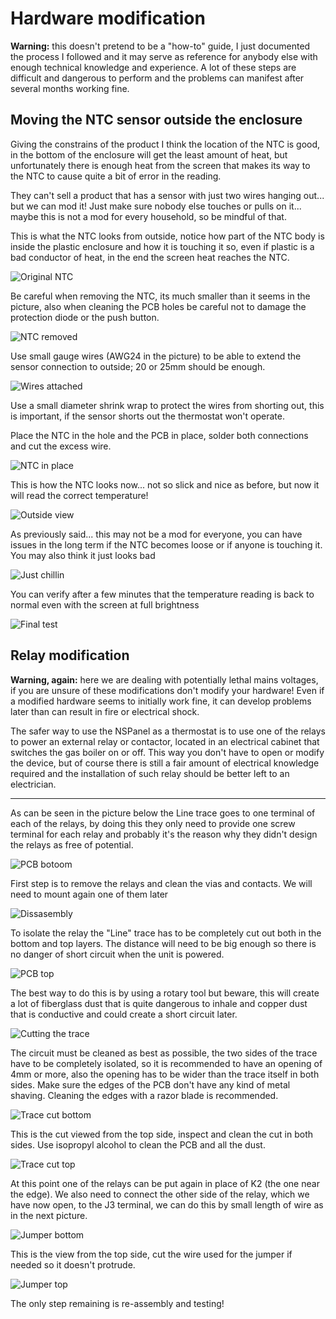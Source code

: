 # Hardware modification

**Warning:** this doesn't pretend to be a "how-to" guide, I just documented the process I followed and it may serve as reference for anybody else with enough technical knowledge and experience. A lot of these steps are difficult and dangerous to perform and the problems can manifest after several months working fine.

## Moving the NTC sensor outside the enclosure

Giving the constrains of the product I think the location of the NTC is good, in the bottom of the enclosure will get the least amount of heat, but unfortunately there is enough heat from the screen that makes its way to the NTC to cause quite a bit of error in the reading.

They can't sell a product that has a sensor with just two wires hanging out... but we can mod it! Just make sure nobody else touches or pulls on it... maybe this is not a mod for every household, so be mindful of that.

This is what the NTC looks from outside, notice how part of the NTC body is inside the plastic enclosure and how it is touching it so, even if plastic is a bad conductor of heat, in the end the screen heat reaches the NTC.

![Original NTC](img/doc/01_original_ntc.jpg)

Be careful when removing the NTC, its much smaller than it seems in the picture, also when cleaning the PCB holes be careful not to damage the protection diode or the push button.

![NTC removed](img/doc/02_ntc_removed.jpg)

Use small gauge wires (AWG24 in the picture) to be able to extend the sensor connection to outside; 20 or 25mm should be enough.

![Wires attached](img/doc/03_wires_attached.jpg)

Use a small diameter shrink wrap to protect the wires from shorting out, this is important, if the sensor shorts out the thermostat won't operate.

Place the NTC in the hole and the PCB in place, solder both connections and cut the excess wire.

![NTC in place](img/doc/04_ntc_in_place.jpg)

This is how the NTC looks now... not so slick and nice as before, but now it will read the correct temperature!

![Outside view](img/doc/05_outside_view.jpg)

As previously said... this may not be a mod for everyone, you can have issues in the long term if the NTC becomes loose or if anyone is touching it. You may also think it just looks bad

![Just chillin](img/doc/06_just_chillin.jpg)

You can verify after a few minutes that the temperature reading is back to normal even with the screen at full brightness

![Final test](img/doc/07_final_test.jpg)


## Relay modification

**Warning, again:** here we are dealing with potentially lethal mains voltages, if you are unsure of these modifications don't modify your hardware! Even if a modified hardware seems to initially work fine, it can develop problems later than can result in fire or electrical shock.

The safer way to use the NSPanel as a thermostat is to use one of the relays to power an external relay or contactor, located in an electrical cabinet that switches the gas boiler on or off. This way you don't have to open or modify the device, but of course there is still a fair amount of electrical knowledge required and the installation of such relay should be better left to an electrician.

---

As can be seen in the picture below the Line trace goes to one terminal of each of the relays, by doing this they only need to provide one screw terminal for each relay and probably it's the reason why they didn't design the relays as free of potential.

![PCB botoom](img/doc/10B_pcb_bottom_labeled.jpg)

First step is to remove the relays and clean the vias and contacts. We will need to mount again one of them later

![Dissasembly](img/doc/11_dissasembly.jpg)

To isolate the relay the "Line" trace has to be completely cut out both in the bottom and top layers. The distance will need to be big enough so there is no danger of short circuit when the unit is powered.

![PCB top](img/doc/12B_pcb_top_labeled.jpg)

The best way to do this is by using a rotary tool but beware, this will create a lot of fiberglass dust that is quite dangerous to inhale and copper dust that is conductive and could create a short circuit later.

![Cutting the trace](img/doc/13_cutting_trace_dust.jpg)

The circuit must be cleaned as best as possible, the two sides of the trace have to be completely isolated, so it is recommended to have an opening of 4mm or more, also the opening has to be wider than the trace itself in both sides. Make sure the edges of the PCB don't have any kind of metal shaving. Cleaning the edges with a razor blade is recommended.

![Trace cut bottom](img/doc/14_trace_cut_bottom.jpg)

This is the cut viewed from the top side, inspect and clean the cut in both sides. Use isopropyl alcohol to clean the PCB and all the dust.

![Trace cut top](img/doc/15_trace_cut_top.jpg)

At this point one of the relays can be put again in place of K2 (the one near the edge). We also need to connect the other side of the relay, which we have now open, to the J3 terminal, we can do this by small length of wire as in the next picture.

![Jumper bottom](img/doc/16_jumper_bottom.jpg)

This is the view from the top side, cut the wire used for the jumper if needed so it doesn't protrude.

![Jumper top](img/doc/17_jumper_top.jpg)

The only step remaining is re-assembly and testing!

